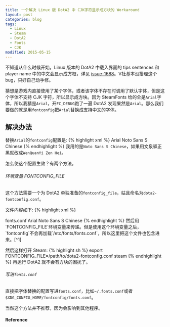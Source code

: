 ```yaml
---
title: 一个解决 Linux 版 DotA2 中 CJK字符显示成方块的 Workaround
layout: post
categories: blog
tags:
  - Linux
  - Steam
  - DotA2
  - Fonts
  - CJK
modified: 2015-05-15
---
```


不知道从什么时候开始，Linux 版本的 DotA2 中载入界面的 tips sentences 和 player name 中的中文会显示成方框，详见 [issue-1688](https://github.com/ValveSoftware/Dota-2/issues/1688)。V社基本没搭理这个 bug，只好自己动手修。

猜想是游戏内直接使用了某个字体，或者该字体不存在时调用了默认字体，但是这个字体不支持 CJK 字符，所以显示成方块。因为 SteamFonts 给的全是`Arial`字体，所以我猜是`Arial`，开`FC_DEBUG`跑了一遍 DotA2 发现果然是`Arial`。那么我们要做的就是用`fontconfig`把`Arial`替换成支持中文的字体。

## 解决办法
替换`Arial`的`fontconfig`配置是:
{% highlight xml %}
<match target="pattern">
  <test qual="any" name="family">
    <string>Arial</string>
  </test>
  <edit name="family" mode="assign" binding="same">
    <string>Noto Sans S Chinese</string>
  </edit>
</match>
{% endhighlight %}
我用的是`Noto Sans S Chinese`，如果用文泉驿正黑就改成`WenQuanYi Zen Hei`。

怎么使这个配置生效？有两个方法。

###### 环境变量 FONTCONFIG_FILE
这个方法需要一个为 DotA2 单独准备的`fontconfig_file`，姑且命名为`dota2-fontconfig.conf`。

文件内容如下:
{% highlight xml %}
<?xml version="1.0"?>
<!DOCTYPE fontconfig SYSTEM "fonts.dtd">
<fontconfig>
  <include ignore_missing="no">fonts.conf</include>

  <match target="pattern">
    <test qual="any" name="family">
      <string>Arial</string>
    </test>
    <edit name="family" mode="assign" binding="same">
      <string>Noto Sans S Chinese</string>
    </edit>
  </match>
</fontconfig>
{% endhighlight %}
然后用`FONTCONFIG_FILE`环境变量来传递。但是使用这个环境变量之后，`fontconfig`不会再加载`/etc/fonts/fonts.conf`，所以这里把这个文件也包含进来。[^1]

然后这样打开 Steam:
{% highlight sh %}
export FONTCONFIG_FILE=/path/to/dota2-fontconfig.conf
steam
{% endhighlight %}
再运行 DotA2 就不会有方块的困扰了。

###### 写进`fonts.conf`
直接把字体替换的配置写进`fonts.conf`，比如`~/.fonts.conf`或者`$XDG_CONFIG_HOME/fontconfig/fonts.conf`。

当然这个方法并不推荐，因为会影响到其他程序。

#### Reference
[^1]: [fonts-conf](http://www.freedesktop.org/software/fontconfig/fontconfig-user.html)
